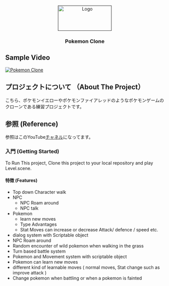 <!-- PROJECT LOGO -->
<br />
<div align="center">
  <a href="">
    <img src="https://seeklogo.com/images/P/Pokemon-logo-497D61B223-seeklogo.com.png" alt="Logo" width="170" height="80">
  </a>

  <h3 align="center">Pokemon Clone</h3>

<!--   <p align="center">
    <a href="https://github.com/othneildrew/Best-README-Template">View Demo</a>
  </p> -->
</div>

## Sample Video

<!-- https://user-images.githubusercontent.com/58986949/115314310-805b2780-a1a7-11eb-8558-648a367ea231.mp4 -->
[![Pokemon Clone](https://i.pinimg.com/564x/17/7e/09/177e09169044d95b0b8b6679273e7307.jpg)](https://youtu.be/KbV4jXW690c")


<!-- ABOUT THE PROJECT -->
## プロジェクトについて （About The Project）
こちら、ポケモンイエローやポケモンファイアレッドのようなポケモンゲームのクローンである練習プロジェクトです。

<!-- ABOUT THE PROJECT -->
## 参照 (Reference)
参照はこのYouTube[チャネル](https://www.youtube.com/watch?v=cnvGFyz42lw&list=PLEkX-p0oUs8z38KTG2ZkCykWJEuLLYzpB&index=8)になってます。

### 入門 (Getting Started)

To Run This project, Clone this project to your local repository 
and play Level.scene.

#### 特徴 (Features)

 * Top down Character walk
 * NPC
    - NPC Roam around
    - NPC talk
 * Pokemon
    - learn new moves
    - Type Advantages
    - Stat Moves can increase or decrease Attack/ defence / speed etc.
 * dialog system with Scriptable object
 * NPC Roam around
 * Random encounter of wild pokemon when walking in the grass
 * Turn based battle system 
 * Pokemon and Movement system with scriptable object
 * Pokemon can learn new moves
 * different kind of learnable moves ( normal moves, Stat change such as improve attack )
 * Change pokemon when battling or when a pokemon is fainted
